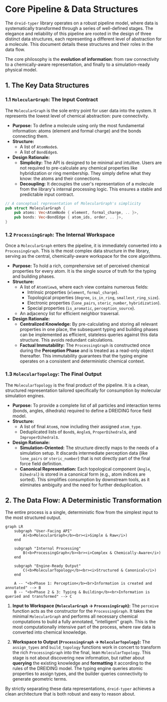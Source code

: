 # Core Pipeline & Data Structures

The `dreid-typer` library operates on a robust pipeline model, where data is systematically transformed through a series of well-defined stages. The elegance and reliability of this pipeline are rooted in the design of three distinct data structures, each representing a different level of abstraction for a molecule. This document details these structures and their roles in the data flow.

The core philosophy is the **evolution of information**: from raw connectivity to a chemically-aware representation, and finally to a simulation-ready physical model.

## 1. The Key Data Structures

### 1.1 `MolecularGraph`: The Input Contract

The `MolecularGraph` is the sole entry point for user data into the system. It represents the lowest level of chemical abstraction: pure connectivity.

- **Purpose:** To define a molecule using only the most fundamental information: atoms (element and formal charge) and the bonds connecting them.
- **Structure:**
  - A list of `AtomNode`s.
  - A list of `BondEdge`s.
- **Design Rationale:**
  - **Simplicity:** The API is designed to be minimal and intuitive. Users are not required to pre-calculate any chemical properties like hybridization or ring membership. They simply define what they know: the atoms and their connections.
  - **Decoupling:** It decouples the user's representation of a molecule from the library's internal processing logic. This ensures a stable and predictable input contract.

```rust
// A conceptual representation of MolecularGraph's simplicity
pub struct MolecularGraph {
    pub atoms: Vec<AtomNode { element, formal_charge, .. }>,
    pub bonds: Vec<BondEdge { atom_ids, order, .. }>,
}
```

### 1.2 `ProcessingGraph`: The Internal Workspace

Once a `MolecularGraph` enters the pipeline, it is immediately converted into a `ProcessingGraph`. This is the most complex data structure in the library, serving as the central, chemically-aware workspace for the core algorithms.

- **Purpose:** To hold a rich, comprehensive set of perceived chemical properties for every atom. It is the single source of truth for the typing and building phases.
- **Structure:**
  - A list of `AtomView`s, where each view contains numerous fields:
    - Intrinsic properties (`element`, `formal_charge`).
    - Topological properties (`degree`, `is_in_ring`, `smallest_ring_size`).
    - Electronic properties (`lone_pairs`, `steric_number`, `hybridization`).
    - Special properties (`is_aromatic`, `perception_source`).
  - An adjacency list for efficient neighbor traversal.
- **Design Rationale:**
  - **Centralized Knowledge:** By pre-calculating and storing all relevant properties in one place, the subsequent typing and building phases can be implemented as efficient, stateless queries against this data structure. This avoids redundant calculations.
  - **Factual Immutability:** The `ProcessingGraph` is constructed once during the **Perception Phase** and is treated as a read-only object thereafter. This immutability guarantees that the typing engine operates on a consistent and deterministic chemical context.

### 1.3 `MolecularTopology`: The Final Output

The `MolecularTopology` is the final product of the pipeline. It is a clean, structured representation tailored specifically for consumption by molecular simulation engines.

- **Purpose:** To provide a complete list of all particles and interaction terms (bonds, angles, dihedrals) required to define a DREIDING force field model.
- **Structure:**
  - A list of final `Atom`s, now including their assigned `atom_type`.
  - Deduplicated lists of `Bond`s, `Angle`s, `ProperDihedral`s, and `ImproperDihedral`s.
- **Design Rationale:**
  - **Simulation-Oriented:** The structure directly maps to the needs of a simulation setup. It discards intermediate perception data (like `lone_pairs` or `steric_number`) that is not directly part of the final force field definition.
  - **Canonical Representation:** Each topological component (`Angle`, `Dihedral`) is stored in a canonical form (e.g., atom indices are sorted). This simplifies consumption by downstream tools, as it eliminates ambiguity and the need for further deduplication.

## 2. The Data Flow: A Deterministic Transformation

The entire process is a single, deterministic flow from the simplest input to the most structured output.

```mermaid
graph LR
    subgraph "User-Facing API"
        A(<b>MolecularGraph</b><br><i>Simple & Raw</i>)
    end

    subgraph "Internal Processing"
        B(<b>ProcessingGraph</b><br><i>Complex & Chemically-Aware</i>)
    end

    subgraph "Engine-Ready Output"
        C(<b>MolecularTopology</b><br><i>Structured & Canonical</i>)
    end

    A -- "<b>Phase 1: Perception</b><br>Information is created and annotated" --> B
    B -- "<b>Phase 2 & 3: Typing & Building</b><br>Information is queried and transformed" --> C
```

1. **Input to Workspace (`MolecularGraph` -> `ProcessingGraph`):**
   The `perceive` function acts as the constructor for the `ProcessingGraph`. It takes the minimal `MolecularGraph` and performs all necessary chemical computations to build a fully annotated, "intelligent" graph. This is the most computationally intensive part of the process, where raw data is converted into chemical knowledge.

2. **Workspace to Output (`ProcessingGraph` -> `MolecularTopology`):**
   The `assign_types` and `build_topology` functions work in concert to transform the rich `ProcessingGraph` into the final, lean `MolecularTopology`. This stage is not about discovering new information, but rather about **querying** the existing knowledge and **formatting** it according to the rules of the DREIDING model. The typing engine queries atomic properties to assign types, and the builder queries connectivity to generate geometric terms.

By strictly separating these data representations, `dreid-typer` achieves a clean architecture that is both robust and easy to reason about.
